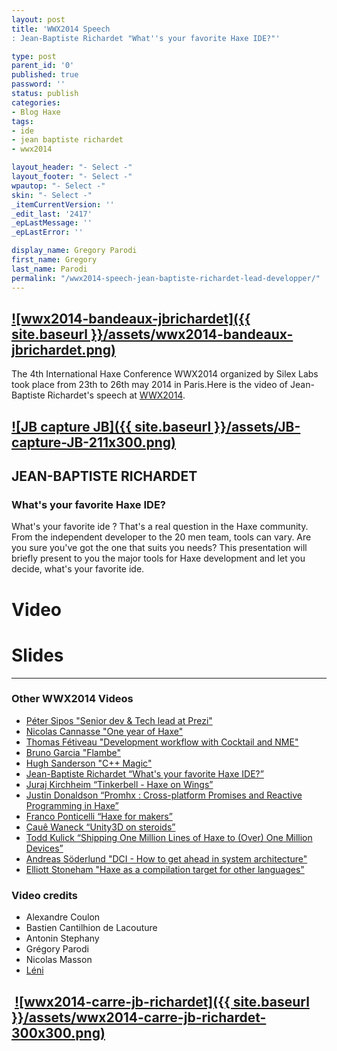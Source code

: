 ```yaml
---
layout: post
title: 'WWX2014 Speech
: Jean-Baptiste Richardet "What''s your favorite Haxe IDE?"'

type: post
parent_id: '0'
published: true
password: ''
status: publish
categories:
- Blog Haxe
tags:
- ide
- jean baptiste richardet
- wwx2014

layout_header: "- Select -"
layout_footer: "- Select -"
wpautop: "- Select -"
skin: "- Select -"
_itemCurrentVersion: ''
_edit_last: '2417'
_epLastMessage: ''
_epLastError: ''

display_name: Gregory Parodi
first_name: Gregory
last_name: Parodi
permalink: "/wwx2014-speech-jean-baptiste-richardet-lead-developper/"
---
```


[![wwx2014-bandeaux-jbrichardet]({{ site.baseurl }}/assets/wwx2014-bandeaux-jbrichardet.png)](https://www.silexlabs.org/wp-content/uploads/2014/07/wwx2014-bandeaux-jbrichardet.png)
------------------------------------------------------------------------------------------------------------------------------------------------------------------------------------

The 4th International Haxe Conference WWX2014 organized by Silex Labs took place from 23th to 26th may 2014 in Paris.Here is the video of Jean-Baptiste Richardet's speech at [WWX2014](http://wwx.silexlabs.org/2014/ "WWX2014 Website").

[![JB capture JB]({{ site.baseurl }}/assets/JB-capture-JB-211x300.png)](https://www.silexlabs.org/wp-content/uploads/2014/07/JB-capture-JB.png)
-----------------------------------------------------------------------------------------------------------------------------------------------

JEAN-BAPTISTE RICHARDET
-----------------------

### What's your favorite Haxe IDE?

What's your favorite ide ? That's a real question in the Haxe community. From the independent developer to the 20 men team, tools can vary. Are you sure you've got the one that suits you needs? This presentation will briefly present to you the major tools for Haxe development and let you decide, what's your favorite ide.

Video
=====

Slides
======


-----------------------------------------------------------------------------------------------------------------------------------------------------------------------------------------------------------------------------------------------------------------------------------------

### Other WWX2014 Videos

*   [Péter Sipos "Senior dev & Tech lead at Prezi"](https://www.silexlabs.org/?p=202977)
*   [Nicolas Cannasse "One year of Haxe"](https://www.silexlabs.org/?p=202725)
*   [Thomas Fétiveau "Development workflow with Cocktail and NME"](https://www.silexlabs.org/?p=202751)
*   [Bruno Garcia "Flambe"](https://www.silexlabs.org/?p=202765)
*   [Hugh Sanderson "C++ Magic"](https://www.silexlabs.org/?p=202807)
*   [Jean-Baptiste Richardet “What's your favorite Haxe IDE?”](https://www.silexlabs.org/?p=202957)
*   [Juraj Kirchheim “Tinkerbell - Haxe on Wings”](https://www.silexlabs.org/?p=202939)
*   [Justin Donaldson “Promhx
: Cross-platform Promises and Reactive Programming in Haxe”](https://www.silexlabs.org/?p=202971)
*   [Franco Ponticelli “Haxe for makers”](https://www.silexlabs.org/?p=202990)
*   [Cauê Waneck “Unity3D on steroids”](https://www.silexlabs.org/?p=203012)
*   [Todd Kulick “Shipping One Million Lines of Haxe to (Over) One Million Devices”](https://www.silexlabs.org/?p=203004)
*   [Andreas Söderlund "DCI - How to get ahead in system architecture"](https://www.silexlabs.org/?p=203019)
*   [Elliott Stoneham "Haxe as a compilation target for other languages"](https://www.silexlabs.org/?p=202984)

### Video credits

*   Alexandre Coulon
*   Bastien Cantilhion de Lacouture
*   Antonin Stephany
*   Grégory Parodi
*   Nicolas Masson
*   [Léni](http://www.leni.fr/ "Société Léni")

 [![wwx2014-carre-jb-richardet]({{ site.baseurl }}/assets/wwx2014-carre-jb-richardet-300x300.png)](https://www.silexlabs.org/wp-content/uploads/2014/07/wwx2014-carre-jb-richardet.png)
---------------------------------------------------------------------------------------------------------------------------------------------------------------------------------------